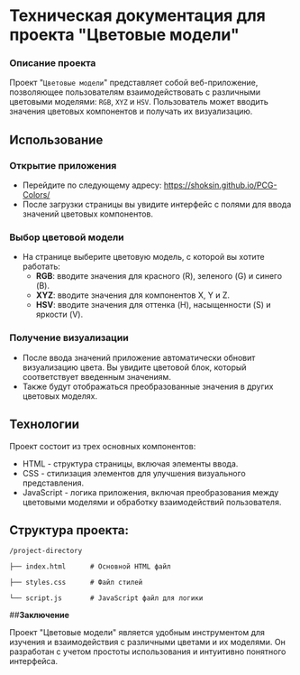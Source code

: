 # **Техническая документация для проекта "Цветовые модели"**   

### **Описание проекта**  

Проект "`Цветовые модели`" представляет собой веб-приложение, позволяющее пользователям взаимодействовать с различными цветовыми моделями: `RGB`, `XYZ` и `HSV`. Пользователь может вводить значения цветовых компонентов и получать их визуализацию.  


## **Использование**  

### **Открытие приложения**

- Перейдите по следующему адресу: https://shoksin.github.io/PCG-Colors/
- После загрузки страницы вы увидите интерфейс с полями для ввода значений цветовых компонентов.

### **Выбор цветовой модели**

- На странице выберите цветовую модель, с которой вы хотите работать:
  - **RGB**: вводите значения для красного (R), зеленого (G) и синего (B).
  - **XYZ**: вводите значения для компонентов X, Y и Z.
  - **HSV**: вводите значения для оттенка (H), насыщенности (S) и яркости (V).

### **Получение визуализации**
- После ввода значений приложение автоматически обновит визуализацию цвета. Вы увидите цветовой блок, который соответствует введенным значениям.
- Также будут отображаться преобразованные значения в других цветовых моделях.

## **Технологии**  

Проект состоит из трех основных компонентов:  


- HTML - структура страницы, включая элементы ввода.  
- CSS - стилизация элементов для улучшения визуального представления.  
- JavaScript - логика приложения, включая преобразования между цветовыми моделями и обработку взаимодействий пользователя.  


## **Структура проекта:**  


`/project-directory`  

    ├── index.html      # Основной HTML файл  

    ├── styles.css      # Файл стилей  

    └── script.js       # JavaScript файл для логики  



##**Заключение**  

Проект "Цветовые модели" является удобным инструментом для изучения и взаимодействия с различными цветами и их моделями. Он разработан с учетом простоты использования и интуитивно понятного интерфейса.
